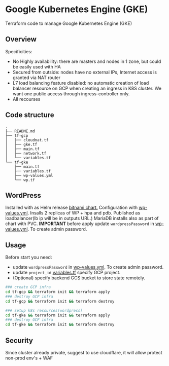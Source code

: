 # Google Kubernetes Engine (GKE)

Terraform code to manage Google Kubernetes Engine (GKE)

## Overview

Specificities:
+ No Highly availability: there are masters and nodes in 1 zone, but could be easily used with HA
+ Secured from outside: nodes have no external IPs, Internet access is granted via NAT router
+ L7 load balancing feature disabled: no automatic creation of load balancer resource on GCP when creating an ingress in K8S cluster. We want one public access through ingress-controller only.
+ All recourses

## Code structure

```
.
├── README.md
├── tf-gcp
│   ├── cloudnat.tf
│   ├── gke.tf
│   ├── main.tf
│   ├── network.tf
│   └── variables.tf
└── tf-gke
    ├── main.tf
    ├── variables.tf
    ├── wp-values.yml
    └── wp.tf
```

## WordPress

Installed with as Helm release [bitnami chart.](https://github.com/bitnami/charts/tree/master/bitnami/wordpress/)
Configuration with [wp-values.yml](./tf-gke/wp-values.yml).
Insalls 2 replicas of WP + hpa and pdb. Published as loadbalancer(lb ip will be in outputs URL.) MariaDB installs also as part of chart with PVC.
**IMPORTANT** before apply update `wordpressPassword` in [wp-values.yml](./tf-gke/wp-values.yml). To create admin password.

## Usage

Before start you need:
+ update `wordpressPassword` in [wp-values.yml](./tf-gke/wp-values.yml). To create admin password.
+ update `project_id` [variables.tf](./tf-gcp/variables.tf) specify GCP project.
+ (Optional) specify backend GCS bucket to store state remotely.

```sh
### create GCP infra
cd tf-gcp && terraform init && terraform apply
### destroy GCP infra
cd tf-gcp && terraform init && terraform destroy
```

```sh
### setup k8s resources(wordpress)
cd tf-gke && terraform init && terraform apply
### destroy GCP infra
cd tf-gke && terraform init && terraform destroy
```

## Security

Since cluster already private, suggest to use cloudflare, it will allow protect non-prod env's + WAF
